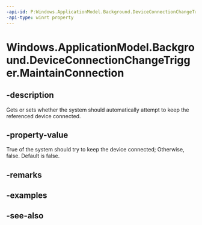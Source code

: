 ```yaml
---
-api-id: P:Windows.ApplicationModel.Background.DeviceConnectionChangeTrigger.MaintainConnection
-api-type: winrt property
---
```


<!-- Property syntax
public bool MaintainConnection { get;  set; }
-->

# Windows.ApplicationModel.Background.DeviceConnectionChangeTrigger.MaintainConnection

## -description
Gets or sets whether the system should automatically attempt to keep the referenced device connected.

## -property-value
True of the system should try to keep the device connected; Otherwise, false. Default is false.

## -remarks

## -examples

## -see-also
